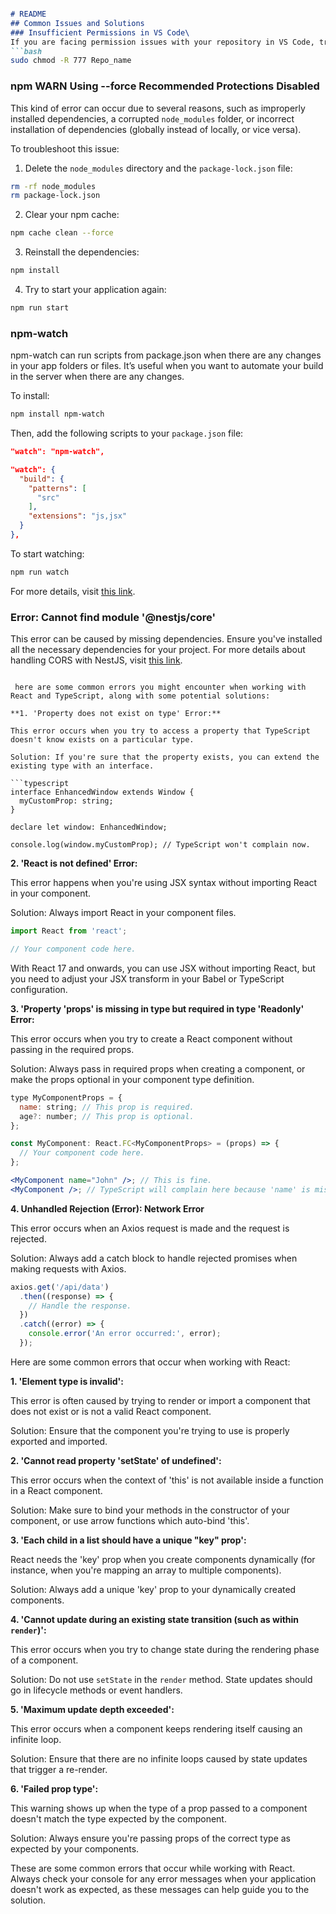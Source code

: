 ```markdown

# README
## Common Issues and Solutions
### Insufficient Permissions in VS Code\
If you are facing permission issues with your repository in VS Code, try changing the permissions of your repository using the following command:
```bash
sudo chmod -R 777 Repo_name
```
### npm WARN Using --force Recommended Protections Disabled

This kind of error can occur due to several reasons, such as improperly installed dependencies, a corrupted `node_modules` folder, or incorrect installation of dependencies (globally instead of locally, or vice versa). 

To troubleshoot this issue:

1. Delete the `node_modules` directory and the `package-lock.json` file:

```bash
rm -rf node_modules
rm package-lock.json
```
2. Clear your npm cache:

```bash
npm cache clean --force
```

3. Reinstall the dependencies:

```bash
npm install
```

4. Try to start your application again:

```bash
npm run start
```

### npm-watch

npm-watch can run scripts from package.json when there are any changes in your app folders or files. It’s useful when you want to automate your build in the server when there are any changes.

To install:

```bash
npm install npm-watch
```

Then, add the following scripts to your `package.json` file:

```json
"watch": "npm-watch",

"watch": {
  "build": {
    "patterns": [
      "src"
    ],
    "extensions": "js,jsx"
  }
},
```

To start watching:

```bash
npm run watch
```

For more details, visit [this link](https://medium.com/how-to-react/use-npm-watch-to-auto-build-your-reactjs-app-6ed0e5d6cb00).

### Error: Cannot find module '@nestjs/core'

This error can be caused by missing dependencies. Ensure you've installed all the necessary dependencies for your project. For more details about handling CORS with NestJS, visit [this link](https://bipinparajuli.com.np/blog/how-to-use-cors-with-nestjs).
```

 here are some common errors you might encounter when working with React and TypeScript, along with some potential solutions:

**1. 'Property does not exist on type' Error:**

This error occurs when you try to access a property that TypeScript doesn't know exists on a particular type. 

Solution: If you're sure that the property exists, you can extend the existing type with an interface.

```typescript
interface EnhancedWindow extends Window {
  myCustomProp: string;
}

declare let window: EnhancedWindow;

console.log(window.myCustomProp); // TypeScript won't complain now.
```

**2. 'React is not defined' Error:**

This error happens when you're using JSX syntax without importing React in your component.

Solution: Always import React in your component files.

```jsx
import React from 'react';

// Your component code here.
```

With React 17 and onwards, you can use JSX without importing React, but you need to adjust your JSX transform in your Babel or TypeScript configuration.

**3. 'Property 'props' is missing in type but required in type 'Readonly' Error:**

This error occurs when you try to create a React component without passing in the required props.

Solution: Always pass in required props when creating a component, or make the props optional in your component type definition.

```jsx
type MyComponentProps = {
  name: string; // This prop is required.
  age?: number; // This prop is optional.
};

const MyComponent: React.FC<MyComponentProps> = (props) => {
  // Your component code here.
};

<MyComponent name="John" />; // This is fine.
<MyComponent />; // TypeScript will complain here because 'name' is missing.
```

**4. Unhandled Rejection (Error): Network Error**

This error occurs when an Axios request is made and the request is rejected.

Solution: Always add a catch block to handle rejected promises when making requests with Axios.

```jsx
axios.get('/api/data')
  .then((response) => {
    // Handle the response.
  })
  .catch((error) => {
    console.error('An error occurred:', error);
  });
```

Here are some common errors that occur when working with React:

**1. 'Element type is invalid':**

This error is often caused by trying to render or import a component that does not exist or is not a valid React component.

Solution: Ensure that the component you're trying to use is properly exported and imported.

**2. 'Cannot read property 'setState' of undefined':**

This error occurs when the context of 'this' is not available inside a function in a React component.

Solution: Make sure to bind your methods in the constructor of your component, or use arrow functions which auto-bind 'this'.

**3. 'Each child in a list should have a unique "key" prop':**

React needs the 'key' prop when you create components dynamically (for instance, when you're mapping an array to multiple components). 

Solution: Always add a unique 'key' prop to your dynamically created components.

**4. 'Cannot update during an existing state transition (such as within `render`)':**

This error occurs when you try to change state during the rendering phase of a component. 

Solution: Do not use `setState` in the `render` method. State updates should go in lifecycle methods or event handlers.

**5. 'Maximum update depth exceeded':**

This error occurs when a component keeps rendering itself causing an infinite loop.

Solution: Ensure that there are no infinite loops caused by state updates that trigger a re-render.

**6. 'Failed prop type':**

This warning shows up when the type of a prop passed to a component doesn't match the type expected by the component.

Solution: Always ensure you're passing props of the correct type as expected by your components.

These are some common errors that occur while working with React. Always check your console for any error messages when your application doesn't work as expected, as these messages can help guide you to the solution.
